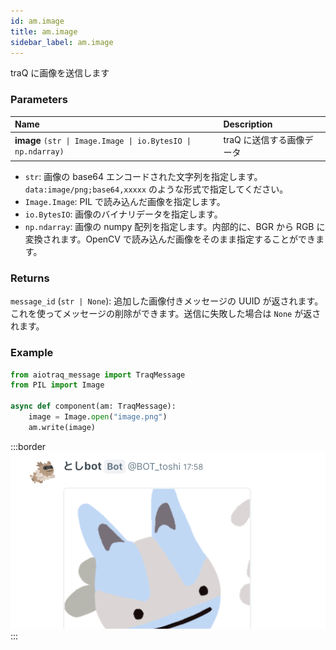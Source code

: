 ```yaml
---
id: am.image
title: am.image
sidebar_label: am.image
---
```


traQ に画像を送信します

### Parameters

| Name                                                         | Description               |
| :----------------------------------------------------------- | :------------------------ |
| **image** `(str \| Image.Image \| io.BytesIO \| np.ndarray)` | traQ に送信する画像データ |

- `str`: 画像の base64 エンコードされた文字列を指定します。 `data:image/png;base64,xxxxx` のような形式で指定してください。
- `Image.Image`: PIL で読み込んだ画像を指定します。
- `io.BytesIO`: 画像のバイナリデータを指定します。
- `np.ndarray`: 画像の numpy 配列を指定します。内部的に、BGR から RGB に変換されます。OpenCV で読み込んだ画像をそのまま指定することができます。

### Returns

`message_id` (`str | None`): 追加した画像付きメッセージの UUID が返されます。これを使ってメッセージの削除ができます。送信に失敗した場合は `None` が返されます。

### Example

```python
from aiotraq_message import TraqMessage
from PIL import Image

async def component(am: TraqMessage):
    image = Image.open("image.png")
    am.write(image)
```

:::border
![am.write](./img/am.image.png)
:::
